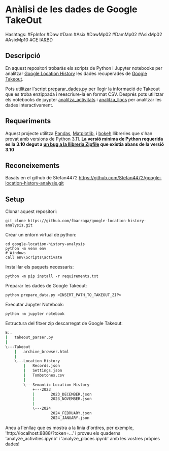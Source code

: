 # Anàlisi de les dades de Google TakeOut

Hashtags: #FpInfor #Daw #Dam #Asix #DawMp02 #DamMp02 #AsixMp02 #AsixMp10 #CE IA&BD

## Descripció

En aquest repositori trobaràs els scripts de Python i Jupyter notebooks per analitzar [Google Location History](https://support.google.com/accounts/answer/4388034?hl=en) les dades recuperades de [Google Takeout](https://takeout.google.com/settings/takeout). 

Pots utilitzar l'script [preparar_dades.py](preparar_dades.py) per llegir la informació de Takeout que es troba enzippada i reescriure-la en format CSV. Després pots utilitzar els notebooks de juypter [analitza_activitats](analitza_activitats.ipynb) i [analitza_llocs](analitza_llocs.ipynb) per analitzar les dades interactivament.

## Requeriments

Aquest projecte utilitza [Pandas](https://pandas.pydata.org/), [Matplotlib](https://matplotlib.org/), i [bokeh](https://bokeh.org) llibreries que s'han provat amb versions de Python 3.11. **La versió mínima de Python requerida es la 3.10 degut a [un bug a la llibreria Zipfile](https://bugs.python.org/issue40564) que existia abans de la versió 3.10**

## Reconeixements

Basats en el github de Stefan4472 https://github.com/Stefan4472/google-location-history-analysis.git

## Setup

Clonar aquest repositori:

```shell
git clone https://github.com/fbarraga/google-location-history-analysis.git
```

Crear un entorn virtual de python:

```shell
cd google-location-history-analysis
python -m venv env
# Windows
call env\Scripts\activate
```

Instal·lar els paquets necessaris:

```shell
python -m pip install -r requirements.txt
```

Preparar les dades de Google Takeout:

```shell
python prepare_data.py <INSERT_PATH_TO_TAKEOUT_ZIP>
```

Executar Jupyter Notebook:

```shell
python -m jupyter notebook
```


Estructura del fitxer zip descarregat de Google Takeout:

```bash
E:.
|   takeout_parser.py
|
\---Takeout
    |   archive_browser.html
    |
    \---Location History
        |   Records.json
        |   Settings.json
        |   Tombstones.csv
        |
        \---Semantic Location History
            +---2023
            |       2023_DECEMBER.json
            |       2023_NOVEMBER.json
            |
            \---2024
                    2024_FEBRUARY.json
                    2024_JANUARY.json
```

Aneu a l'enllaç que es mostra a la línia d'ordres, per exemple, 'http://localhost:8888/?token=...' i proveu els quaderns 'analyze_activities.ipynb' i 'analyze_places.ipynb' amb les vostres pròpies dades!
